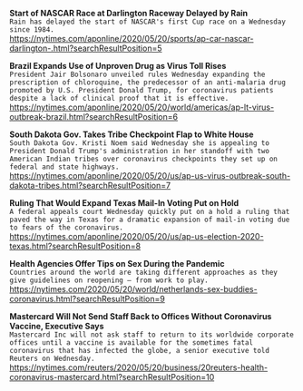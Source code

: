 **Start of NASCAR Race at Darlington Raceway Delayed by Rain**\
`Rain has delayed the start of NASCAR's first Cup race on a Wednesday since 1984.`\
https://nytimes.com/aponline/2020/05/20/sports/ap-car-nascar-darlington-.html?searchResultPosition=5

**Brazil Expands Use of Unproven Drug as Virus Toll Rises**\
`President Jair Bolsonaro unveiled rules Wednesday expanding the prescription of chloroquine, the predecessor of an anti-malaria drug promoted by U.S. President Donald Trump, for coronavirus patients despite a lack of clinical proof that it is effective.`\
https://nytimes.com/aponline/2020/05/20/world/americas/ap-lt-virus-outbreak-brazil.html?searchResultPosition=6

**South Dakota Gov. Takes Tribe Checkpoint Flap to White House**\
`South Dakota Gov. Kristi Noem said Wednesday she is appealing to President Donald Trump's administration in her standoff with two American Indian tribes over coronavirus checkpoints they set up on federal and state highways.`\
https://nytimes.com/aponline/2020/05/20/us/ap-us-virus-outbreak-south-dakota-tribes.html?searchResultPosition=7

**Ruling That Would Expand Texas Mail-In Voting Put on Hold**\
`A federal appeals court Wednesday quickly put on a hold a ruling that paved the way in Texas for a dramatic expansion of mail-in voting due to fears of the coronavirus. `\
https://nytimes.com/aponline/2020/05/20/us/ap-us-election-2020-texas.html?searchResultPosition=8

**Health Agencies Offer Tips on Sex During the Pandemic**\
`Countries around the world are taking different approaches as they give guidelines on reopening — from work to play.`\
https://nytimes.com/2020/05/20/world/netherlands-sex-buddies-coronavirus.html?searchResultPosition=9

**Mastercard Will Not Send Staff Back to Offices Without Coronavirus Vaccine, Executive Says**\
`Mastercard Inc will not ask staff to return to its worldwide corporate offices until a vaccine is available for the sometimes fatal coronavirus that has infected the globe, a senior executive told Reuters on Wednesday. `\
https://nytimes.com/reuters/2020/05/20/business/20reuters-health-coronavirus-mastercard.html?searchResultPosition=10

